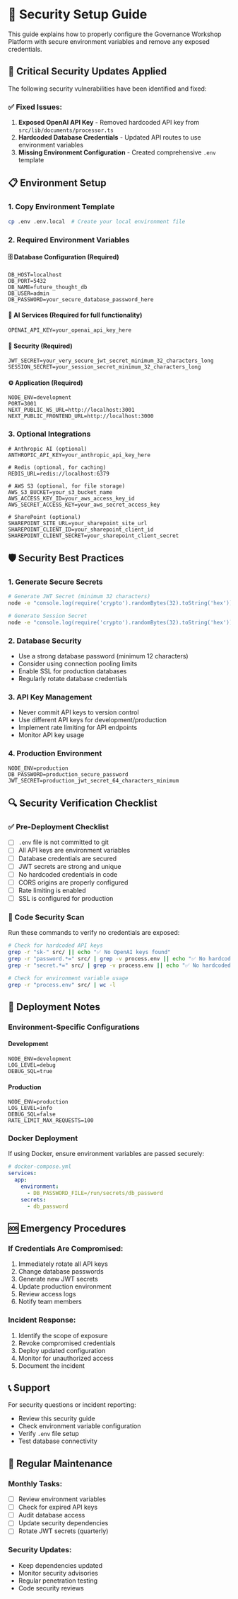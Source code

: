 # 🔐 Security Setup Guide

This guide explains how to properly configure the Governance Workshop Platform with secure environment variables and remove any exposed credentials.

## 🚨 Critical Security Updates Applied

The following security vulnerabilities have been identified and fixed:

### ✅ Fixed Issues:
1. **Exposed OpenAI API Key** - Removed hardcoded API key from `src/lib/documents/processor.ts`
2. **Hardcoded Database Credentials** - Updated API routes to use environment variables
3. **Missing Environment Configuration** - Created comprehensive `.env` template

## 📋 Environment Setup

### 1. Copy Environment Template
```bash
cp .env .env.local  # Create your local environment file
```

### 2. Required Environment Variables

#### 🗄️ Database Configuration (Required)
```env
DB_HOST=localhost
DB_PORT=5432
DB_NAME=future_thought_db
DB_USER=admin
DB_PASSWORD=your_secure_database_password_here
```

#### 🤖 AI Services (Required for full functionality)
```env
OPENAI_API_KEY=your_openai_api_key_here
```

#### 🔐 Security (Required)
```env
JWT_SECRET=your_very_secure_jwt_secret_minimum_32_characters_long
SESSION_SECRET=your_session_secret_minimum_32_characters_long
```

#### ⚙️ Application (Required)
```env
NODE_ENV=development
PORT=3001
NEXT_PUBLIC_WS_URL=http://localhost:3001
NEXT_PUBLIC_FRONTEND_URL=http://localhost:3000
```

### 3. Optional Integrations
```env
# Anthropic AI (optional)
ANTHROPIC_API_KEY=your_anthropic_api_key_here

# Redis (optional, for caching)
REDIS_URL=redis://localhost:6379

# AWS S3 (optional, for file storage)
AWS_S3_BUCKET=your_s3_bucket_name
AWS_ACCESS_KEY_ID=your_aws_access_key_id
AWS_SECRET_ACCESS_KEY=your_aws_secret_access_key

# SharePoint (optional)
SHAREPOINT_SITE_URL=your_sharepoint_site_url
SHAREPOINT_CLIENT_ID=your_sharepoint_client_id
SHAREPOINT_CLIENT_SECRET=your_sharepoint_client_secret
```

## 🛡️ Security Best Practices

### 1. Generate Secure Secrets
```bash
# Generate JWT Secret (minimum 32 characters)
node -e "console.log(require('crypto').randomBytes(32).toString('hex'))"

# Generate Session Secret
node -e "console.log(require('crypto').randomBytes(32).toString('hex'))"
```

### 2. Database Security
- Use a strong database password (minimum 12 characters)
- Consider using connection pooling limits
- Enable SSL for production databases
- Regularly rotate database credentials

### 3. API Key Management
- Never commit API keys to version control
- Use different API keys for development/production
- Implement rate limiting for API endpoints
- Monitor API key usage

### 4. Production Environment
```env
NODE_ENV=production
DB_PASSWORD=production_secure_password
JWT_SECRET=production_jwt_secret_64_characters_minimum
```

## 🔍 Security Verification Checklist

### ✅ Pre-Deployment Checklist
- [ ] `.env` file is not committed to git
- [ ] All API keys are environment variables
- [ ] Database credentials are secured
- [ ] JWT secrets are strong and unique
- [ ] No hardcoded credentials in code
- [ ] CORS origins are properly configured
- [ ] Rate limiting is enabled
- [ ] SSL is configured for production

### 🔎 Code Security Scan
Run these commands to verify no credentials are exposed:

```bash
# Check for hardcoded API keys
grep -r "sk-" src/ || echo "✅ No OpenAI keys found"
grep -r "password.*=" src/ | grep -v process.env || echo "✅ No hardcoded passwords"
grep -r "secret.*=" src/ | grep -v process.env || echo "✅ No hardcoded secrets"

# Check for environment variable usage
grep -r "process.env" src/ | wc -l
```

## 🚀 Deployment Notes

### Environment-Specific Configurations

#### Development
```env
NODE_ENV=development
LOG_LEVEL=debug
DEBUG_SQL=true
```

#### Production
```env
NODE_ENV=production
LOG_LEVEL=info
DEBUG_SQL=false
RATE_LIMIT_MAX_REQUESTS=100
```

### Docker Deployment
If using Docker, ensure environment variables are passed securely:

```yaml
# docker-compose.yml
services:
  app:
    environment:
      - DB_PASSWORD_FILE=/run/secrets/db_password
    secrets:
      - db_password
```

## 🆘 Emergency Procedures

### If Credentials Are Compromised:
1. Immediately rotate all API keys
2. Change database passwords
3. Generate new JWT secrets
4. Update production environment
5. Review access logs
6. Notify team members

### Incident Response:
1. Identify the scope of exposure
2. Revoke compromised credentials
3. Deploy updated configuration
4. Monitor for unauthorized access
5. Document the incident

## 📞 Support

For security questions or incident reporting:
- Review this security guide
- Check environment variable configuration
- Verify `.env` file setup
- Test database connectivity

## 🔄 Regular Maintenance

### Monthly Tasks:
- [ ] Review environment variables
- [ ] Check for expired API keys
- [ ] Audit database access
- [ ] Update security dependencies
- [ ] Rotate JWT secrets (quarterly)

### Security Updates:
- Keep dependencies updated
- Monitor security advisories
- Regular penetration testing
- Code security reviews 
